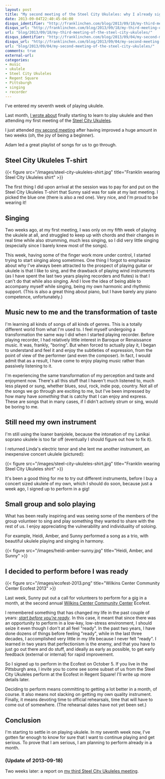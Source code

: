 ```yaml
---
layout: post
title: "My second meeting of the Steel City Ukuleles: why I already signed up to perform before being ready"
date: 2013-09-04T22:40:45-04:00
disqus_identifier: "http://franklinchen.com/blog/2013/09/18/my-third-meeting-of-the-steel-city-ukuleles/"
disqus_url: "http://franklinchen.com/blog/2013/09/18/my-third-meeting-of-the-steel-city-ukuleles/"
url: "blog/2013/09/18/my-third-meeting-of-the-steel-city-ukuleles/"
disqus_identifier: "http://franklinchen.com/blog/2013/09/04/my-second-meeting-of-the-steel-city-ukuleles/"
disqus_url: "http://franklinchen.com/blog/2013/09/04/my-second-meeting-of-the-steel-city-ukuleles/"
url: "blog/2013/09/04/my-second-meeting-of-the-steel-city-ukuleles/"
comments: true
external-url: 
categories: 
- music
- ukulele
- Steel City Ukuleles
- Regent Square
- Pittsburgh
- singing
- recorder
---
```

I've entered my seventh week of playing ukulele.

Last month, [I wrote about](/blog/2013/08/23/another-unexpected-life-change-one-month-of-learning-to-play-ukulele/) finally starting to learn to play ukulele and then attending my first meeting of the [Steel City Ukuleles](http://www.meetup.com/Steel-City-Ukuleles/).

I just attended [my second meeting](http://www.meetup.com/Steel-City-Ukuleles/events/117972052/) after having improved a huge amount in two weeks (oh, the joy of being a beginner).

Adam led a great playlist of songs for us to go through.

## Steel City Ukuleles T-shirt

{{< figure src="/images/steel-city-ukuleles-shirt.jpg" title="Franklin wearing Steel City Ukuleles shirt" >}}

The first thing I did upon arrival at the session was to pay for and put on the Steel City Ukuleles T-shirt that Sunny said was for sale at my last meeting. I picked the blue one (there is also a red one). Very nice, and I'm proud to be wearing it!

## Singing

Two weeks ago, at my first meeting, I was only on my fifth week of playing the ukulele at all, and struggled to keep up with chords and their changes in real time while also strumming, much less singing, so I did very little singing (especially since I barely knew most of the songs).

This week, having some of the finger work more under control, I started trying to start singing along sometimes. One thing I forgot to emphasize about why I've always been attracted to the prospect of playing guitar or ukulele is that I like to sing, and the drawback of playing wind instruments (as I have spent the last two years playing recorders and flutes) is that I can't do that while also singing. And I love the idea of being able to accompany myself while singing, being my own harmonic and rhythmic support. (This is also a great thing about piano, but I have barely any piano competence, unfortunately.)

## Music new to me and the transformation of taste

I'm learning all kinds of songs of all kinds of genres. This is a totally different world from what I'm used to. I feel myself undergoing a transformation the same way I did when I started playing recorder. Before playing recorder, I had relatively little interest in Baroque or Renaissance music. It was, frankly, "boring". But when forced to actually play it, I began to understand and feel it and enjoy the subtleties of expression, from the point of view of the performer (and even the composer). In fact, I would admit that as a result, I have come to enjoy playing music rather than passively listening to it.

I'm experiencing the same transformation of my perception and taste and enjoyment now. There's all this stuff that I haven't much listened to, much less played or sung, whether blues, soul, rock, indie pop, country. Not all of the songs we go through are exciting to me, but I've been impressed by how many have *something* that is catchy that I can enjoy and express. These are songs that in many cases, if I didn't actively strum or sing, would be boring to me.

## Still need my own instrument

I'm still using the loaner banjolele, because the intonation of my Lanikai soprano ukulele is too far off (eventually I should figure out how to fix it).

I returned Linda's electric tenor and she lent me another instrument, an inexpensive concert ukulele (pictured):

{{< figure src="/images/steel-city-ukuleles-shirt.jpg" title="Franklin wearing Steel City Ukuleles shirt" >}}

 It's been a good thing for me to try out different instruments, before I buy a concert sized ukulele of my own, which I should do soon, because just a week ago, I signed up to perform in a gig!

## Small group and solo playing

What has been really inspiring and was seeing some of the members of the group volunteer to sing and play something they wanted to share with the rest of us. I enjoy appreciating the vulnerability and individuality of soloing.

For example, Heidi, Amber, and Sunny performed a song as a trio, with beautiful ukulele playing and singing in harmony.

{{< figure src="/images/heidi-amber-sunny.jpg" title="Heidi, Amber, and Sunny" >}}

## I decided to perform before I was ready

{{< figure src="/images/ecofest-2013.png" title="Wilkins Center Community Center Ecofest 2013" >}}

Last week, Sunny put out a call for volunteers to perform for a gig in a month, at the second annual [Wilkins Center Community Center](http://www.wsccpgh.org/) Ecofest.

I remembered something that has changed my life in the past couple of years: [*start before you're ready*](http://www.stevenpressfield.com/2010/07/start-before-youre-ready/). In this case, it meant that since there was an opportunity to perform in a low-key, low-stress environment, I should seize it even though I don't at all feel "ready". In the past two years, I have done dozens of things before feeling "ready", while in the last three decades, I accomplished very little in my life because I never felt "ready". I learned in two years that perfectionism is the enemy, and that you have to just go out there and do stuff, and ideally as early as possible, to get early feedback (external or internal) for rapid improvement.

So I signed up to perform in the Ecofest on October 5. If you live in the Pittsburgh area, I invite you to come see some subset of us from the Steel City Ukuleles perform at the Ecofest in Regent Square! I'll write up more details later.

Deciding to perform means committing to getting a lot better in a month, of course. It also means not slacking on getting my own quality instrument. Finally, it means devoting time to official rehearsals, time that will have to come out of somewhere. (The rehearsal dates have not yet been set.)

## Conclusion

I'm starting to settle in on playing ukulele. In my seventh week now, I've gotten far enough to know for sure that I want to continue playing and get serious. To prove that I am serious, I am planning to perform already in a month.

### (Update of 2013-09-18)

Two weeks later: a report on [my third Steel City Ukuleles meeting](/blog/2013/09/18/my-third-meeting-of-the-steel-city-ukuleles/).
